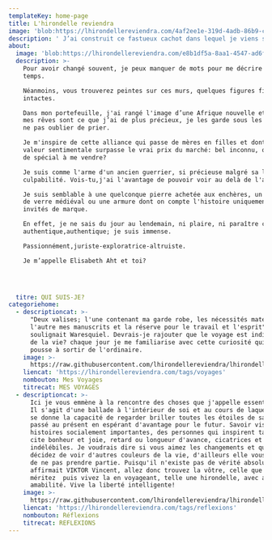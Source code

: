 ```yaml
---
templateKey: home-page
title: L'hirondelle reviendra
image: 'blob:https://lhirondellereviendra.com/4af2ee1e-319d-4adb-86b9-cc9d7c907f13'
description: ' J’ai construit ce fastueux cachot dans lequel je viens souvent me poser pour mettre encore plus de soleil dans mes pensées et jauger ma créativité. D’ici, je peux regarder par dessus le monde et essayer de comprendre: l’Afrique, l’espoir. Tous ces petits à qui nous donnons la vie, seule l’éducation les fera naître de nouveau(...)'
about:
  image: 'blob:https://lhirondellereviendra.com/e8b1df5a-8aa1-4547-ad6f-044a3defad0b'
  description: >-
    Pour avoir changé souvent, je peux manquer de mots pour me décrire dans le
    temps.

    Néanmoins, vous trouverez peintes sur ces murs, quelques figures fidèles et
    intactes.

    Dans mon portefeuille, j'ai rangé l'image d’une Afrique nouvelle et émergée;
    mes rêves sont ce que j’ai de plus précieux, je les garde sous les yeux pour
    ne pas oublier de prier. 

    Je m'inspire de cette alliance qui passe de mères en filles et dont la
    valeur sentimentale surpasse le vrai prix du marché: bel inconnu, qu'as-tu
    de spécial à me vendre? 

    Je suis comme l'arme d'un ancien guerrier, si précieuse malgré sa lourde
    culpabilité. Vois-tu,j'ai l'avantage de pouvoir voir au delà de l'apparence.

    Je suis semblable à une quelconque pierre achetée aux enchères, un fragment
    de verre médiéval ou une armure dont on compte l'histoire uniquement aux
    invités de marque.

    En effet, je ne sais du jour au lendemain, ni plaire, ni paraître car
    authentique,authentique; je suis immense.

    Passionnément,juriste-exploratrice-altruiste.

    Je m’appelle Elisabeth Aht et toi? 



     
  titre: QUI SUIS-JE?
categoriehome:
  - descriptioncat: >-
      "Deux valises; l'une contenant ma garde robe, les nécessités matérielles,
      l'autre mes manuscrits et la réserve pour le travail et l'esprit" ainsi
      soulignait Waresquiel. Devrais-je rajouter que le voyage est indissociable
      de la vie? chaque jour je me familiarise avec cette curiosité qui me
      pousse à sortir de l'ordinaire.
    image: >-
      https://raw.githubusercontent.com/lhirondellereviendra/lhirondellereviendra/test/static/img/bio.jpeg
    liencat: 'https://lhirondellereviendra.com/tags/voyages'
    nombouton: Mes Voyages
    titrecat: MES VOYAGES
  - descriptioncat: >-
      Ici je vous emmène à la rencontre des choses que j'appelle essentielles.
      Il s'agit d'une ballade à l'intérieur de soi et au cours de laquelle l'on
      se donne la capacité de regarder briller toutes les étoiles de sa vie, du
      passé au présent en espérant d'avantage pour le futur. Savoir visiter des
      histoires socialement importantes, des personnes qui inspirent tant. Je
      cite bonheur et joie, retard ou longueur d'avance, cicatrices et tâches
      indélébiles. Je voudrais dire si vous aimez les changements et que vous
      décidez de voir d'autres couleurs de la vie, d'ailleurs elle vous suggère
      de ne pas prendre partie. Puisqu'il n'existe pas de vérité absolue
      affirmait VIKTOR Vincent, allez donc trouvez la vôtre, celle que vous
      méritez  puis vivez la en voyageant, telle une hirondelle, avec agilité et
      amabilité. Vive la liberté intelligente!
    image: >-
      https://raw.githubusercontent.com/lhirondellereviendra/lhirondellereviendra/test/static/img/bio.jpeg
    liencat: 'https://lhirondellereviendra.com/tags/reflexions'
    nombouton: Réflexions
    titrecat: REFLEXIONS
---
```


